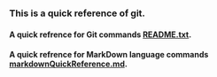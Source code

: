 ### This is a quick reference of git.
#### A quick refrence for Git commands [README.txt](https://github.com/su6i/git/blob/master/README.txt).
#### A quick refrence for MarkDown language commands [markdownQuickReference.md](https://github.com/su6i/git/blob/master/markdownQuickReference.md).
